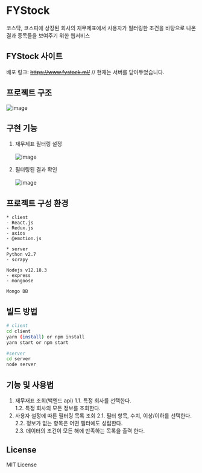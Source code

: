 # FYStock
코스닥, 코스피에 상장된 회사의 재무제표에서 사용자가 필터링한 조건을 바탕으로 나온 결과 종목들을 보여주기 위한 웹서비스

## FYStock 사이트
배포 링크: ~~<https://www.fystock.ml/>~~ // 현재는 서버를 닫아두었습니다.

## 프로젝트 구조
![image](https://user-images.githubusercontent.com/64527451/139601012-639e2497-0cd0-4c8a-b380-b8943edf9638.png)

## 구현 기능
1. 재무제표 필터링 설정<br><br>
![image](https://user-images.githubusercontent.com/64527451/139601080-d7af8340-1542-4596-ba7f-bbddaa8d0492.png)

2. 필터링된 결과 확인<br><br>
![image](https://user-images.githubusercontent.com/64527451/139601226-d89f9a3d-73fe-4034-a8d1-81c7cb8c947b.png)

## 프로젝트 구성 환경
    * client
    - React.js
    - Redux.js
    - axios
    - @emotion.js

    * server
    Python v2.7
    - scrapy

    Nodejs v12.18.3
    - express
    - mongoose

    Mongo DB
    
## 빌드 방법

```bash
# client
cd client
yarn (install) or npm install
yarn start or npm start

#server
cd server
node server
```

## 기능 및 사용법

1. 재무재표 조회(백엔드 api)
   1.1. 특정 회사를 선택한다.  
   1.2. 특정 회사의 모든 정보를 조회한다.
2. 사용자 설정에 따른 필터링 목록 조회
   2.1. 필터 항목, 수치, 이상/이하를 선택한다.  
   2.2. 정보가 없는 항목은 어떤 필터에도 성립한다.  
   2.3. 데이터의 조건이 모든 해에 만족하는 목록을 출력 한다.  

## License

MIT License
